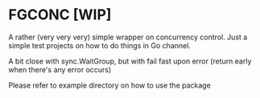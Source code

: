# FGCONC [WIP]
A rather (very very very) simple wrapper on concurrency control.
Just a simple test projects on how to do things in Go channel.

A bit close with sync.WaitGroup, but with fail fast upon error (return early when there's any error occurs)

Please refer to example directory on how to use the package